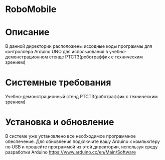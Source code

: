 # RoboMobile

# Описание
В данной директории расположены исходные коды программы для контроллера Arduino UNO для использования в учебно-демонстрационном стенде РТСТЗ(роботраффик с техническим зрением)

# Системные требования
Учебно-демонстрационный стенд РТСТЗ(роботраффик с техническим зрением)

# Установка и обновление
В системе уже установлено все необходимое программное обеспечение. Для обновления подключите вашу Arduino к компьютеру по USB и прошейте программой из этой директории, используя среду разработки Arduino
https://www.arduino.cc/en/Main/Software
